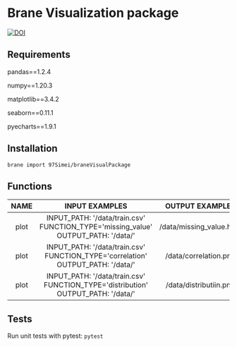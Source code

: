 # Brane Visualization package
[![DOI](https://zenodo.org/badge/497735628.svg)](https://zenodo.org/badge/latestdoi/497735628)
## Requirements
pandas==1.2.4

numpy==1.20.3

matplotlib==3.4.2

seaborn==0.11.1

pyecharts==1.9.1
## Installation
```
brane import 97Simei/braneVisualPackage
```
## Functions

| NAME | INPUT EXAMPLES | OUTPUT EXAMPLES |
| :----: | :----: | :----: |
|  plot   |  INPUT_PATH: '/data/train.csv'<br>FUNCTION_TYPE='missing_value'<br>OUTPUT_PATH: '/data/' | /data/missing_value.html |
| plot  |  INPUT_PATH: '/data/train.csv'<br>FUNCTION_TYPE='correlation'<br>OUTPUT_PATH: '/data/' | /data/correlation.png |
| plot  |  INPUT_PATH: '/data/train.csv'<br>FUNCTION_TYPE='distribution'<br>OUTPUT_PATH: '/data/' | /data/distributiin.png |
## Tests
Run unit tests with pytest: `pytest`
